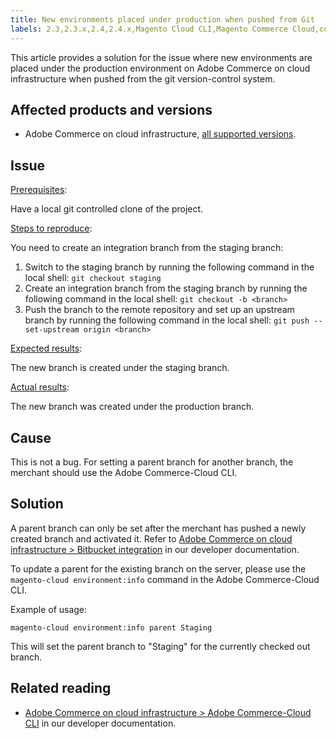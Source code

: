 ```yaml
---
title: New environments placed under production when pushed from Git
labels: 2.3,2.3.x,2.4,2.4.x,Magento Cloud CLI,Magento Commerce Cloud,command line,develop,git,production,staging,troubleshooting,Adobe Commerce,cloud infrastructure,on-premises
---
```


This article provides a solution for the issue where new environments are placed under the production environment on Adobe Commerce on cloud infrastructure when pushed from the git version-control system.

## Affected products and versions

* Adobe Commerce on cloud infrastructure, [all supported versions](https://magento.com/sites/default/files/magento-software-lifecycle-policy.pdf).

## Issue

<ins>Prerequisites</ins>:

Have a local git controlled clone of the project.

<ins>Steps to reproduce</ins>:

You need to create an integration branch from the staging branch:

1. Switch to the staging branch by running the following command in the local shell: `git checkout staging`
1. Create an integration branch from the staging branch by running the following command in the local shell: `git checkout -b <branch>`
1. Push the branch to the remote repository and set up an upstream branch by running the following command in the local shell: `git push --set-upstream origin <branch>`

<ins>Expected results</ins>:

The new branch is created under the staging branch.

<ins>Actual results</ins>:

The new branch was created under the production branch.

## Cause

This is not a bug. For setting a parent branch for another branch, the merchant should use the Adobe Commerce-Cloud CLI.

## Solution

A parent branch can only be set after the merchant has pushed a newly created branch and activated it. Refer to [Adobe Commerce on cloud infrastructure > Bitbucket integration](https://devdocs.magento.com/cloud/integrations/bitbucket-integration.html#create-a-new-cloud-branch) in our developer documentation.

To update a parent for the existing branch on the server, please use the `magento-cloud environment:info` command in the Adobe Commerce-Cloud CLI.

Example of usage:

 `magento-cloud environment:info parent Staging`

This will set the parent branch to "Staging" for the currently checked out branch.

## Related reading

* [Adobe Commerce on cloud infrastructure > Adobe Commerce-Cloud CLI](https://devdocs.magento.com/cloud/reference/cli-ref-topic.html) in our developer documentation.
